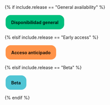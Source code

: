 {% if include.release == "General availability" %}

<span style="display: inline-flex; align-items: center; background: #00bf7d; color: rgba(0, 0, 0, .87); padding: 6px 17px; border-radius: 16px; font-size: 14px; height: 32px; margin: 3px; transition: all .3s ease; border: 1px solid transparent; font-weight: bold;">
    Disponibilidad general
</span>

{% elsif include.release == "Early access" %}

<span style="display: inline-flex; align-items: center; background: #ff9349; color: rgba(0, 0, 0, .87); padding: 6px 17px; border-radius: 16px; font-size: 14px; height: 32px; margin: 3px; transition: all .3s ease; border: 1px solid transparent; font-weight: bold;">
    Acceso anticipado
</span>


{% elsif include.release == "Beta" %}

<span style="display: inline-flex; align-items: center; background: #50c5d4; color: rgba(0, 0, 0, .87); padding: 6px 17px; border-radius: 16px; font-size: 14px; height: 32px; margin: 3px; transition: all .3s ease; border: 1px solid transparent; font-weight: bold;">
    Beta
</span>

{% endif %}